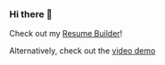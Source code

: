 ### Hi there 👋

Check out my [Resume Builder](https://resume-builder.availe.io)!

Alternatively, check out the [video demo](https://youtu.be/vzwMjmTWf1A?si=QHlw28jTsVAUEVvl)

<!--
**availe/availe** is a ✨ _special_ ✨ repository because its `README.md` (this file) appears on your GitHub profile.

Here are some ideas to get you started:

- 🔭 I’m currently working on ...
- 🌱 I’m currently learning ...
- 👯 I’m looking to collaborate on ...
- 🤔 I’m looking for help with ...
- 💬 Ask me about ...
- 📫 How to reach me: ...
- 😄 Pronouns: ...
- ⚡ Fun fact: ...
-->
